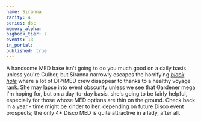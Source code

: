 ```yaml
---
name: Siranna
rarity: 4
series: dsc
memory_alpha:
bigbook_tier: 7
events: 13
in_portal:
published: true
---
```


A handsome MED base isn't going to do you much good on a daily basis unless you're Culber, but Siranna narrowly escapes the horrifying [_black hole_](https://www.youtube.com/watch?v=j2EwPmNe9kA) where a lot of DIP/MED crew disappear to thanks to a healthy voyage rank. She may lapse into event obscurity unless we see that Gardener mega I'm hoping for, but on a day-to-day basis, she's going to be fairly helpful, especially for those whose MED options are thin on the ground. Check back in a year - time might be kinder to her, depending on future Disco event prospects; the only 4* Disco MED is quite attractive in a lady, after all.
